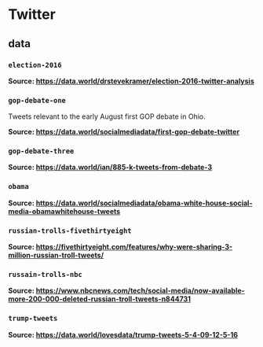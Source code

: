 # Twitter

## data

### `election-2016`

**Source: https://data.world/drstevekramer/election-2016-twitter-analysis**

### `gop-debate-one`

Tweets relevant to the early August first GOP debate in Ohio.

**Source: https://data.world/socialmediadata/first-gop-debate-twitter**

### `gop-debate-three`

**Source: https://data.world/ian/885-k-tweets-from-debate-3**

### `obama`

**Source: https://data.world/socialmediadata/obama-white-house-social-media-obamawhitehouse-tweets**

### `russian-trolls-fivethirtyeight`

**Source: https://fivethirtyeight.com/features/why-were-sharing-3-million-russian-troll-tweets/**

### `russain-trolls-nbc`

**Source: https://www.nbcnews.com/tech/social-media/now-available-more-200-000-deleted-russian-troll-tweets-n844731**

### `trump-tweets`

**Source: https://data.world/lovesdata/trump-tweets-5-4-09-12-5-16**

